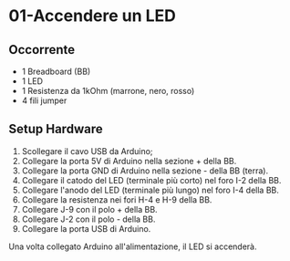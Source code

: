 01-Accendere un LED
=====

Occorrente
-----

- 1 Breadboard (BB)
- 1 LED
- 1 Resistenza da 1kOhm (marrone, nero, rosso)
- 4 fili jumper


Setup Hardware
-----

1. Scollegare il cavo USB da Arduino;
2. Collegare la porta 5V di Arduino nella sezione + della BB.
3. Collegare la porta GND di Arduino nella sezione - della BB (terra).
4. Collegare il catodo del LED (terminale più corto) nel foro I-2 della BB.
5. Collegare l'anodo del LED (terminale più lungo) nel foro I-4 della BB.
6. Collegare la resistenza nei fori H-4 e H-9 della BB.
7. Collegare J-9 con il polo + della BB.
8. Collegare J-2 con il polo - della BB.
9. Collegare la porta USB di Arduino.

Una volta collegato Arduino all'alimentazione, il LED si accenderà.
